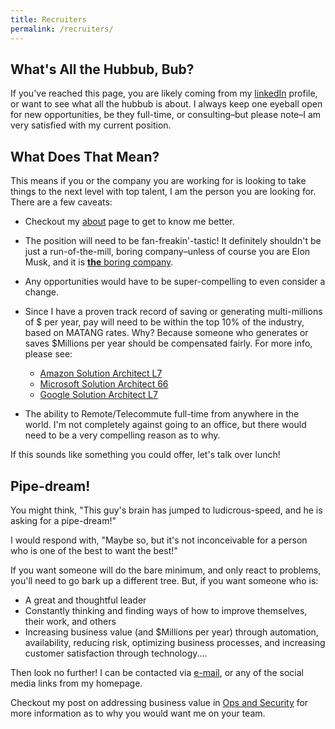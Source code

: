 ```yaml
---
title: Recruiters
permalink: /recruiters/
---
```



## What's All the Hubbub, Bub?

If you've reached this page, you are likely coming from my [linkedIn](https://www.linkedin.com/in/benfrancom/) profile, or want to see what all the hubbub is about.  I always keep one eyeball open for new opportunities, be they full-time, or consulting–but please note–I am very satisfied with my current position.

## What Does That Mean?

This means if you or the company you are working for is looking to take things to the next level with top talent, I am the person you are looking for. There are a few caveats:

* Checkout my [about](/about/) page to get to know me better.
* The position will need to be fan-freakin'-tastic! It definitely shouldn't be just a run-of-the-mill, boring company–unless of course you are Elon Musk, and it is [**the** boring company](https://www.boringcompany.com).
* Any opportunities would have to be super-compelling to even consider a change.
* Since I have a proven track record of saving or generating multi-millions of $ per year, pay will need to be within the top 10% of the industry, based on MATANG rates. Why? Because someone who generates or saves $Millions per year should be compensated fairly.  For more info, please see:

  * [Amazon Solution Architect L7](https://www.levels.fyi/companies/amazon/salaries/solution-architect/levels/l7)
  * [Microsoft Solution Architect 66](https://www.levels.fyi/companies/microsoft/salaries/solution-architect/levels/66)
  * [Google Solution Architect L7](https://www.levels.fyi/companies/google/salaries/solution-architect/levels/l7)


* The ability to Remote/Telecommute full-time from anywhere in the world. I'm not completely against going to an office, but there would need to be a very compelling reason as to why.

If this sounds like something you could offer, let's talk over lunch!

## Pipe-dream!

You might think, "This guy's brain has jumped to ludicrous-speed, and he is asking for a pipe-dream!"

I would respond with, "Maybe so, but it's not inconceivable for a person who is one of the best to want the best!"

If you want someone will do the bare minimum, and only react to problems, you'll need to go bark up a different tree. But, if you want someone who is:

* A great and thoughtful leader
* Constantly thinking and finding ways of how to improve themselves, their work, and others
* Increasing business value (and $Millions per year) through automation, availability, reducing risk, optimizing business processes, and increasing customer satisfaction through technology....

Then look no further! I can be contacted via [e-mail](mailto:bfrancom@gmail.com), or any of the social media links from my homepage.

Checkout my post on addressing business value in [Ops and Security](/blog/2019-07-05-defining-business-value-in-it-operations-and-security/) for more information as to why you would want me on your team.

